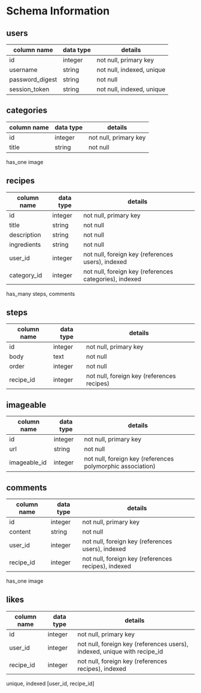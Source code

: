 # Schema Information

## users
column name     | data type | details
----------------|-----------|-----------------------
id              | integer   | not null, primary key
username        | string    | not null, indexed, unique
password_digest | string    | not null
session_token   | string    | not null, indexed, unique


## categories
column name | data type | details
------------|-----------|-----------------------
id          | integer   | not null, primary key
title       | string    | not null
has_one image

## recipes
column name  | data type | details
-------------|-----------|-----------------------
id           | integer   | not null, primary key
title        | string    | not null
description  | string    | not null
ingredients  | string    | not null
user_id      | integer   | not null, foreign key (references users), indexed
category_id  | integer   | not null, foreign key (references categories), indexed
has_many steps, comments


## steps
column name | data type | details
------------|-----------|-----------------------
id          | integer   | not null, primary key
body        | text      | not null
order       | integer   | not null
recipe_id   | integer   | not null, foreign key (references recipes)

## imageable
column name | data type | details
------------|-----------|-----------------------
id          | integer   | not null, primary key
url         | string    | not null
imageable_id| integer   | not null, foreign key (references polymorphic association)

## comments
column name | data type | details
------------|-----------|-----------------------
id          | integer   | not null, primary key
content     | string    | not null
user_id     | integer   | not null, foreign key (references users), indexed
recipe_id   | integer   | not null, foreign key (references recipes), indexed
has_one image

## likes
column name | data type | details
------------|-----------|-----------------------
id          | integer   | not null, primary key
user_id     | integer   | not null, foreign key (references users), indexed, unique with recipe_id
recipe_id   | integer   | not null, foreign key (references recipes), indexed
unique, indexed [user_id, recipe_id]
